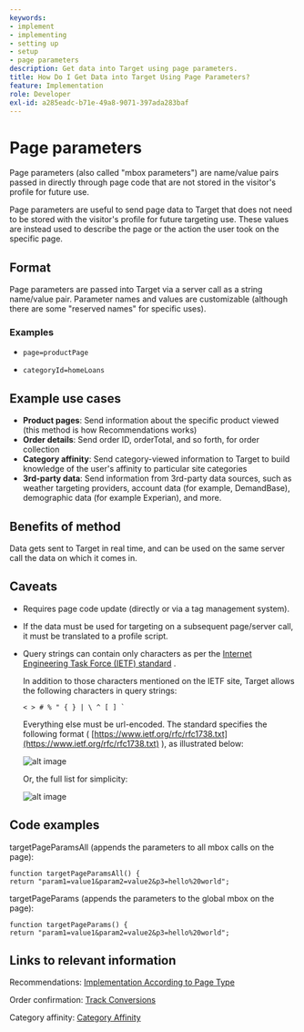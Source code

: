 ```yaml
---
keywords:
- implement
- implementing
- setting up
- setup
- page parameters
description: Get data into Target using page parameters.
title: How Do I Get Data into Target Using Page Parameters?
feature: Implementation
role: Developer
exl-id: a285eadc-b71e-49a8-9071-397ada283baf
---
```

# Page parameters

Page parameters (also called "mbox parameters") are name/value pairs passed in directly through page code that are not stored in the visitor's profile for future use.

Page parameters are useful to send page data to Target that does not need to be stored with the visitor's profile for future targeting use. These values are instead used to describe the page or the action the user took on the specific page.

## Format

Page parameters are passed into Target via a server call as a string name/value pair. Parameter names and values are customizable (although there are some "reserved names" for specific uses).

### Examples

* `page=productPage`

* `categoryId=homeLoans`

## Example use cases

* **Product pages**: Send information about the specific product viewed (this method is how Recommendations works)
* **Order details**: Send order ID, orderTotal, and so forth, for order collection
* **Category affinity**: Send category-viewed information to Target to build knowledge of the user's affinity to particular site categories
* **3rd-party data**: Send information from 3rd-party data sources, such as weather targeting providers, account data (for example, DemandBase), demographic data (for example Experian), and more.

## Benefits of method

Data gets sent to Target in real time, and can be used on the same server call the data on which it comes in.

## Caveats

* Requires page code update (directly or via a tag management system).
* If the data must be used for targeting on a subsequent page/server call, it must be translated to a profile script.
* Query strings can contain only characters as per the [Internet Engineering Task Force (IETF) standard](https://www.ietf.org/rfc/rfc3986.txt) .

  In addition to those characters mentioned on the IETF site, Target allows the following characters in query strings:

  ```< > # % " { } | \ ^ [ ] ` ```
  
  Everything else must be url-encoded. The standard specifies the following format ( [https://www.ietf.org/rfc/rfc1738.txt](https://www.ietf.org/rfc/rfc1738.txt) ), as illustrated below:

  ![alt image](assets/ietf1.png)

  Or, the full list for simplicity:

  ![alt image](assets/ietf2.png)

## Code examples

targetPageParamsAll (appends the parameters to all mbox calls on the page):

`function targetPageParamsAll() { return "param1=value1&param2=value2&p3=hello%20world";`

targetPageParams (appends the parameters to the global mbox on the page):

`function targetPageParams() { return "param1=value1&param2=value2&p3=hello%20world";`

## Links to relevant information

Recommendations: [Implementation According to Page Type](https://experienceleague.adobe.com/docs/target/using/recommendations/plan-implement.html)

Order confirmation: [Track Conversions](https://experienceleague.adobe.com/docs/target/using/implement-target/client-side/at-js-implementation/deploy-at-js/implementing-target-without-a-tag-manager.html#task_E85D2F64FEB84201A594F2288FABF053)

Category affinity: [Category Affinity](https://experienceleague.adobe.com/docs/target/using/audiences/visitor-profiles/category-affinity.html)

